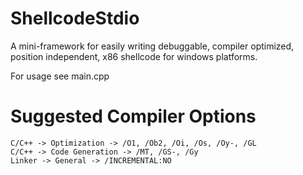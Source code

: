 # ShellcodeStdio
A mini-framework for easily writing debuggable, compiler optimized, position independent, x86 shellcode for windows platforms.

For usage see main.cpp

# Suggested Compiler Options
```
C/C++ -> Optimization -> /O1, /Ob2, /Oi, /Os, /Oy-, /GL
C/C++ -> Code Generation -> /MT, /GS-, /Gy
Linker -> General -> /INCREMENTAL:NO
